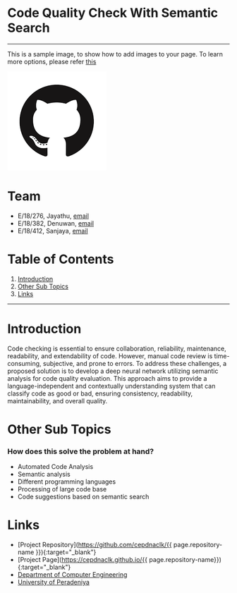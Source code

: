 [comment]: # "This is the standard layout for the project, but you can clean this and use your own template"

# Code Quality Check With Semantic Search

---

This is a sample image, to show how to add images to your page. To learn more options, please refer [this](https://projects.ce.pdn.ac.lk/docs/faq/how-to-add-an-image/)

![Sample Image](./images/sample.png)


# Team
-  E/18/276, Jayathu, [email](mailto:e18276@eng.pdn.ac.lk)
-  E/18/382, Denuwan, [email](mailto:e18382@eng.pdn.ac.lk)
-  E/18/412, Sanjaya, [email](mailto:e18412@eng.pdn.ac.lk)

# Table of Contents
1. [Introduction](#introduction)
2. [Other Sub Topics](#other-sub-topics)
3. [Links](#links)

---

# Introduction

 Code checking is essential to ensure collaboration, reliability, maintenance, readability, and extendability of code. However, manual code review is time-consuming, subjective, and prone to errors. To address these challenges, a proposed solution is to develop a deep neural network utilizing semantic analysis for code quality evaluation. This approach aims to provide a language-independent and contextually understanding system that can classify code as good or bad, ensuring consistency, readability, maintainability, and overall quality.

# Other Sub Topics

### How does this solve the problem at hand?

- Automated Code Analysis
- Semantic analysis
- Different programming languages
- Processing of large code base
- Code suggestions based on semantic search

# Links

- [Project Repository](https://github.com/cepdnaclk/{{ page.repository-name }}){:target="_blank"}
- [Project Page](https://cepdnaclk.github.io/{{ page.repository-name}}){:target="_blank"}
- [Department of Computer Engineering](http://www.ce.pdn.ac.lk/)
- [University of Peradeniya](https://eng.pdn.ac.lk/)


[//]: # (Please refer this to learn more about Markdown syntax)
[//]: # (https://github.com/adam-p/markdown-here/wiki/Markdown-Cheatsheet)
